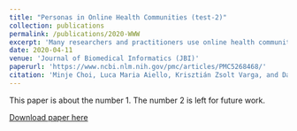```yaml
---
title: "Personas in Online Health Communities (test-2)"
collection: publications
permalink: /publications/2020-WWW
excerpt: 'Many researchers and practitioners use online health communities (OHCs) to influence health behavior and provide patients with social support. One of the biggest challenges in this approach, however, is the rate of attrition. OHCs face similar problems as other social media platforms where user migration happens unless tailored content and appropriate socialization is supported. To provide tailored support for each OHC user , we developed personas in OHCs illustrating user s’ needs and requirements in OHC use. To develop OHC personas, we first interviewed 16 OHC users and administrators to qualitatively understand varying user needs in OHC. Based on their responses, we developed an online survey to systematically investigate OHC personas. We received 184 survey responses from OHC users, which informed their values and their OHC use patterns. We performed open coding analysis with the interview data and cluster analysis with the survey data and consolidated the analyses of the two datasets. Four personas emerged—Caretakers, Opportunists, Scientists, and Adventurers. The results inform users’ interaction behavior and attitude patterns with OHCs. We discuss implications for how these personas inform OHCs in delivering personalized informational and emotional support.'
date: 2020-04-11
venue: 'Journal of Biomedical Informatics (JBI)'
paperurl: 'https://www.ncbi.nlm.nih.gov/pmc/articles/PMC5268468/'
citation: 'Minje Choi, Luca Maria Aiello, Krisztián Zsolt Varga, and Daniele Quercia. 2020. Ten Social Dimensions of Conversations and Relationships. In Proceedings of The Web Conference 2020 (WWW 2020). Association for Computing Machinery, New York, NY, USA, 1514–1525. DOI:https://doi.org/10.1145/3366423.3380224'
---
```


This paper is about the number 1. The number 2 is left for future work.

[Download paper here](https://www.ncbi.nlm.nih.gov/pmc/articles/PMC5268468/)
